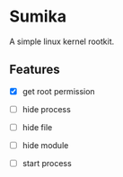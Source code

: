 # Sumika

A simple linux kernel rootkit.

## Features

- [x] get root permission
- [ ] hide process
- [ ] hide file
- [ ] hide module
- [ ] start process

